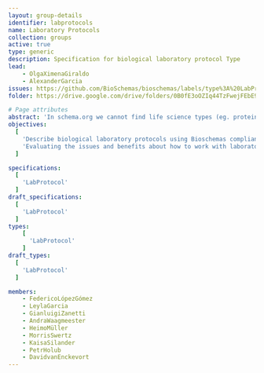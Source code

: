 ```yaml
---
layout: group-details
identifier: labprotocols
name: Laboratory Protocols
collection: groups
active: true
type: generic
description: Specification for biological laboratory protocol Type
lead:
    - OlgaXimenaGiraldo
    - AlexanderGarcia
issues: https://github.com/BioSchemas/bioschemas/labels/type%3A%20LabProtocol
folder: https://drive.google.com/drive/folders/0B0fE3oOZIq44TzFwejFEbE9WdXM

# Page attributes
abstract: 'In schema.org we cannot find life science types (eg. protein, gene, biological pathway) except those types that overlap with healthcare and medicine domains defined by the health schema.org extension (eg. drug, artery). These life science types share many elements which can be captured in a common biological entity type.'
objectives:
  [
    'Describe biological laboratory protocols using Bioschemas compliant markup so protocols can be more easily indexed by search engines and registries.',
    'Evaluating the issues and benefits about how to work with laboratory protocols in schema.org and Bioschemas'
  ]

specifications:
  [
    'LabProtocol'
  ]
draft_specifications:
  [
    'LabProtocol'
  ]
types:
    [
      'LabProtocol'
    ]
draft_types:
  [
    'LabProtocol'
  ]

members:
    - FedericoLópezGómez
    - LeylaGarcia
    - GianluigiZanetti
    - AndraWaagmeester
    - HeimoMüller
    - MorrisSwertz
    - KaisaSilander
    - PetrHolub
    - DavidvanEnckevort
---
```

